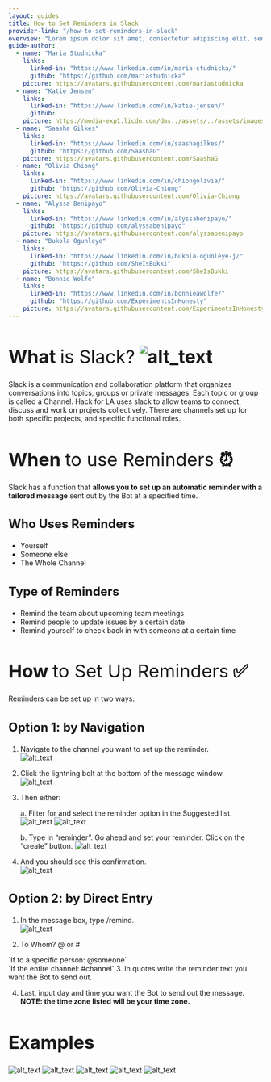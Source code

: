 ```yaml
---
layout: guides
title: How to Set Reminders in Slack
provider-link: "/how-to-set-reminders-in-slack"
overview: "Lorem ipsum dolor sit amet, consectetur adipiscing elit, sed do eiusmod tempor incididunt ut labore et dolore magna aliqua. Ut enim ad minim veniam, quis nostrud exercitation ullamco laboris nisi ut aliquip ex ea commodo consequat. Duis aute irure dolor in reprehenderit in voluptate velit esse cillum dolore eu fugiat nulla pariatur. Excepteur sint occaecat cupidatat non proident, sunt in culpa qui officia deserunt mollit anim id est laborum."
guide-author:
  - name: "Maria Studnicka"
    links:
      linked-in: "https://www.linkedin.com/in/maria-studnicka/"
      github: "https://github.com/mariastudnicka"
    picture: https://avatars.githubusercontent.com/mariastudnicka
  - name: "Katie Jensen" 
    links:
      linked-in: "https://www.linkedin.com/in/katie-jensen/"
      github: 
    picture: https://media-exp1.licdn.com/dms../assets/../assets/images/guides/how-to-set-reminders-in-slack/guides/how-to-set-reminders-in-slack-2/_image/C4E03AQFxH7i2p-BbAQ/profile-displayphoto-shrink_400_400/0/1623178954400?e=1650499200&v=beta&t=7JZ76Ux55xt-UhcvTWODpcMDYcP1v9nHa6Pymi9Hae4
  - name: "Saasha Gilkes"
    links:
      linked-in: "https://www.linkedin.com/in/saashagilkes/"
      github: "https://github.com/SaashaG"
    picture: https://avatars.githubusercontent.com/SaashaG
  - name: "Olivia Chiong"
    links:
      linked-in: "https://www.linkedin.com/in/chiongolivia/"
      github: "https://github.com/Olivia-Chiong"
    picture: https://avatars.githubusercontent.com/Olivia-Chiong
  - name: "Alyssa Benipayo"
    links:
      linked-in: "https://www.linkedin.com/in/alyssabenipayo/"
      github: "https://github.com/alyssabenipayo"
    picture: https://avatars.githubusercontent.com/alyssabenipayo    
  - name: "Bukola Ogunleye"
    links:
      linked-in: "https://www.linkedin.com/in/bukola-ogunleye-j/"
      github: "https://github.com/SheIsBukki"
    picture: https://avatars.githubusercontent.com/SheIsBukki   
  - name: "Bonnie Wolfe" 
    links:
      linked-in: "https://www.linkedin.com/in/bonnieawolfe/"
      github: "https://github.com/ExperimentsInHonesty"
    picture: https://avatars.githubusercontent.com/ExperimentsInHonesty   
---
```


<style>

  code {
    color: $color-red;
  }

  h1 {
	font-size: 36px;
  }
  
  h2 {
	font-size: 24px
  }
  
  h3 {
	font-size: 20px;
  }

</style>


# What <span style="font-weight: 400">is Slack?</span> ![alt_text](../assets/images/guides/how-to-set-reminders-in-slack/slack-icon.png "image_tooltip")

Slack is a communication and collaboration platform that organizes conversations into topics, groups or private messages.  Each topic or group is called a Channel.  Hack for LA uses slack to allow teams to connect, discuss and work on projects collectively.  There are channels set up for both specific projects, and specific functional roles. 


# When <span style="font-weight: 400">to use Reminders </span> ⏰

Slack has a function that **allows you to set up an automatic reminder with a tailored message** sent out by the Bot at a specified time.  


## Who Uses Reminders

* Yourself 
* Someone else 
* The Whole Channel


## Type of Reminders

* Remind the team about upcoming team meetings
* Remind people to update issues by a certain date
* Remind yourself to check back in with someone at a certain time


# How <span style="font-weight: 400">to Set Up Reminders</span> ✅

Reminders can be set up in two ways: 


## Option 1: by Navigation

1. Navigate to the channel you want to set up the reminder.<br>
  ![alt_text](../assets/images/guides/how-to-set-reminders-in-slack/image1.png#content "image_tooltip")

2. Click the lightning bolt at the bottom of the message window.<br>
  ![alt_text](../assets/images/guides/how-to-set-reminders-in-slack/image13.png#content "image_tooltip")

3. Then either:

   a. Filter for and select the reminder option in the Suggested list.
    ![alt_text](../assets/images/guides/how-to-set-reminders-in-slack/image8.png#content "image_tooltip")
    ![alt_text](../assets/images/guides/how-to-set-reminders-in-slack/image2.png#content "image_tooltip")

   b. Type in “reminder”. Go ahead and set your reminder. Click on the “create” button.
    ![alt_text](../assets/images/guides/how-to-set-reminders-in-slack/image14.png#content "image_tooltip")

4. And you should see this confirmation. <br>
  ![alt_text](../assets/images/guides/how-to-set-reminders-in-slack/image12.png#content "image_tooltip")  

## Option 2: by Direct Entry

1. In the message box, type /remind. <br>
  ![alt_text](../assets/images/guides/how-to-set-reminders-in-slack/image10.png#content "image_tooltip")

2. To Whom? @ or # <br>
<span class="color-red">
   `If to a specific person: @someone` <br>
   `If the entire channel: #channel`
<span>
3. In quotes write the reminder text you want the Bot to send out.

4. Last, input day and time you want the Bot to send out the message. **NOTE: the time zone listed will be your time zone.**


# Examples

![alt_text](../assets/images/guides/how-to-set-reminders-in-slack/image6.png#examples "image_tooltip")
![alt_text](../assets/images/guides/how-to-set-reminders-in-slack/image4.png#examples "image_tooltip")
![alt_text](../assets/images/guides/how-to-set-reminders-in-slack/image7.png#examples "image_tooltip")
![alt_text](../assets/images/guides/how-to-set-reminders-in-slack/image11.png#examples "image_tooltip")
![alt_text](../assets/images/guides/how-to-set-reminders-in-slack/image3.png#examples "image_tooltip")



<!-- # Guide Authors

Peer-created guides are an important part of Hack for LA’s Culture.  They are created by our Volunteer Members based on effective processes developed on our projects.

This guide was created and contributed to by: Maria Studnicka, Katie Jensen, Saasha Gilkes, Oliva Chiong, Alyssa Benipayo, Bukola Ogunleye and Bonnie Wolfe

If you would like to contribute, please see the contribution methods available:

If you are a member of the Hack for LA community you can post any comments directly in the iterative  version of this guide: [How to Set Reminders in Slack](https://www.google.com/)<span style="text-decoration:underline;">.</span>

If you are outside the Hack for LA community, please use this [feedback form](https://www.google.com/) to provide suggestions for improvement or how the guide is useful for you. -->

